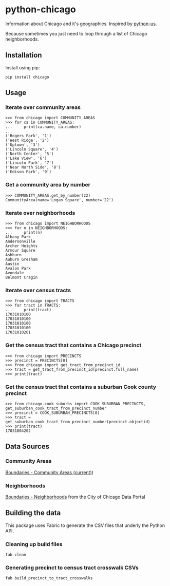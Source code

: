 python-chicago
==============

Information about Chicago and it's geographies.  Inspired by [python-us](https://github.com/unitedstates/python-us/tree/master/us).

Because sometimes you just need to loop through a list of Chicago neighborhoods.

Installation
------------

Install using pip:

    pip install chicago

Usage
-----

### Iterate over community areas

    >>> from chicago import COMMUNITY_AREAS
    >>> for ca in COMMUNITY_AREAS:
    ...     print(ca.name, ca.number)
    ...
    ('Rogers Park', '1')
    ('West Ridge', '2')
    ('Uptown', '3')
    ('Lincoln Square', '4')
    ('North Center', '5')
    ('Lake View', '6')
    ('Lincoln Park', '7')
    ('Near North Side', '8')
    ('Edison Park', '9')

### Get a community area by number

    >>> COMMUNITY_AREAS.get_by_number(22)
    CommunityArea(name='Logan Square', number='22')

### Iterate over neighborhoods

    >>> from chicago import NEIGHBORHOODS
    >>> for n in NEIGHBORHOODS:
    ...     print(n)
    Albany Park
    Andersonville
    Archer Heights
    Armour Square
    Ashburn
    Auburn Gresham
    Austin
    Avalon Park
    Avondale
    Belmont Cragin

### Iterate over census tracts

    >>> from chicago import TRACTS
    >>> for tract in TRACTS:
    ...     print(tract)
    17031010100
    17031010100
    17031010100
    17031010100
    17031010201

### Get the census tract that contains a Chicago precinct

    >>> from chicago import PRECINCTS
    >>> precinct = PRECINCTS[0]
    >>> from chicago import get_tract_from_precinct_id
    >>> tract = get_tract_from_precinct_id(precinct.full_name)
    >>> print(tract)

### Get the census tract that contains a suburban Cook county precinct

    >>> from chicago.cook_suburbs import COOK_SUBURBAN_PRECINCTS, get_suburban_cook_tract_from_precinct_number
    >>> precinct = COOK_SUBURBAN_PRECINCTS[0]
    >>> tract = get_suburban_cook_tract_from_precinct_number(precinct.objectid)
    >>> print(tract)
    17031804202


Data Sources
------------

### Community Areas

[Boundaries - Community Areas (current)](https://data.cityofchicago.org/Facilities-Geographic-Boundaries/Boundaries-Community-Areas-current-/cauq-8yn6))

### Neighborhoods

[Boundaries - Neighborhoods](https://data.cityofchicago.org/Facilities-Geographic-Boundaries/Boundaries-Neighborhoods/bbvz-uum9) from the City of Chicago Data Portal

Building the data
-----------------

This package uses Fabric to generate the CSV files that underly the Python API.

### Cleaning up build files

    fab clean

### Generating precinct to census tract crosswalk CSVs

    fab build_precinct_to_tract_crosswalks
